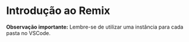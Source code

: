 # Introdução ao Remix

**Observação importante:** Lembre-se de utilizar uma instância para cada pasta no VSCode.
